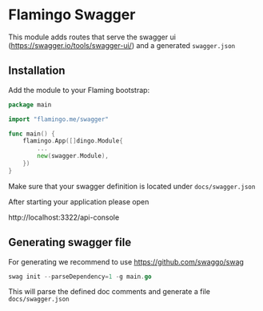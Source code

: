 # Flamingo Swagger

This module adds routes that serve the swagger ui (https://swagger.io/tools/swagger-ui/) and a generated `swagger.json`

## Installation

Add the module to your Flaming bootstrap:

```go
package main

import "flamingo.me/swagger"

func main() {
	flamingo.App([]dingo.Module{
		...
		new(swagger.Module),
	})
}
```

Make sure that your swagger definition is located under `docs/swagger.json`

After starting your application please open 

http://localhost:3322/api-console

## Generating swagger file

For generating we recommend to use https://github.com/swaggo/swag

```go
swag init --parseDependency=1 -g main.go
```

This will parse the defined doc comments and generate a file `docs/swagger.json`




